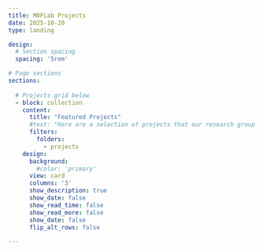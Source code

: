 ```yaml
---
title: MOFLab Projects
date: 2025-10-20
type: landing

design:
  # Section spacing
  spacing: '5rem'

# Page sections
sections:
  
  # Projects grid below
  - block: collection
    content:
      title: "Featured Projects"
      #text: "Here are a selection of projects that our research group are currently working on."
      filters:
        folders:
          - projects
    design:
      background:
        #color: 'primary'
      view: card
      columns: '3'
      show_description: true
      show_date: false
      show_read_time: false
      show_read_more: false
      show_date: false
      flip_alt_rows: false

---
```

